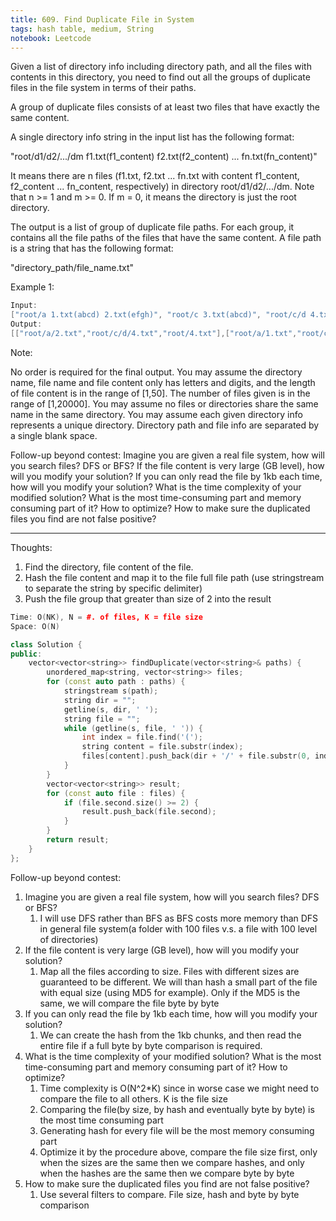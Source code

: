 ```yaml
---
title: 609. Find Duplicate File in System
tags: hash table, medium, String
notebook: Leetcode
---
```


Given a list of directory info including directory path, and all the files with contents in this directory, you need to find out all the groups of duplicate files in the file system in terms of their paths.

A group of duplicate files consists of at least two files that have exactly the same content.

A single directory info string in the input list has the following format:

"root/d1/d2/.../dm f1.txt(f1_content) f2.txt(f2_content) ... fn.txt(fn_content)"

It means there are n files (f1.txt, f2.txt ... fn.txt with content f1_content, f2_content ... fn_content, respectively) in directory root/d1/d2/.../dm. Note that n >= 1 and m >= 0. If m = 0, it means the directory is just the root directory.

The output is a list of group of duplicate file paths. For each group, it contains all the file paths of the files that have the same content. A file path is a string that has the following format:

"directory_path/file_name.txt"

Example 1:

```c++
Input:
["root/a 1.txt(abcd) 2.txt(efgh)", "root/c 3.txt(abcd)", "root/c/d 4.txt(efgh)", "root 4.txt(efgh)"]
Output:  
[["root/a/2.txt","root/c/d/4.txt","root/4.txt"],["root/a/1.txt","root/c/3.txt"]]
```

Note:

No order is required for the final output.
You may assume the directory name, file name and file content only has letters and digits, and the length of file content is in the range of [1,50].
The number of files given is in the range of [1,20000].
You may assume no files or directories share the same name in the same directory.
You may assume each given directory info represents a unique directory. Directory path and file info are separated by a single blank space.
 

Follow-up beyond contest:
Imagine you are given a real file system, how will you search files? DFS or BFS?
If the file content is very large (GB level), how will you modify your solution?
If you can only read the file by 1kb each time, how will you modify your solution?
What is the time complexity of your modified solution? What is the most time-consuming part and memory consuming part of it? How to optimize?
How to make sure the duplicated files you find are not false positive?

----------
Thoughts:
1. Find the directory, file content of the file.
2. Hash the file content and map it to the file full file path (use stringstream to separate the string by specific delimiter)
3. Push the file group that greater than size of 2 into the result

```c++
Time: O(NK), N = #. of files, K = file size
Space: O(N)

class Solution {
public:
    vector<vector<string>> findDuplicate(vector<string>& paths) {
        unordered_map<string, vector<string>> files;
        for (const auto path : paths) {
            stringstream s(path);
            string dir = "";
            getline(s, dir, ' ');
            string file = "";
            while (getline(s, file, ' ')) {
                int index = file.find('(');
                string content = file.substr(index);
                files[content].push_back(dir + '/' + file.substr(0, index));
            }
        }
        vector<vector<string>> result;
        for (const auto file : files) {
            if (file.second.size() >= 2) {
                result.push_back(file.second);
            }
        }
        return result;
    }
};
```

Follow-up beyond contest:
1. Imagine you are given a real file system, how will you search files? DFS or BFS?
    1. I will use DFS rather than BFS as BFS costs more memory than DFS in general file system(a folder with 100 files v.s. a file with 100 level of directories)
2. If the file content is very large (GB level), how will you modify your solution?
    1. Map all the files according to size. Files with different sizes are guaranteed to be different. We will than hash a small part of the file with equal size (using MD5 for example). Only if the MD5 is the same, we will compare the file byte by byte
3. If you can only read the file by 1kb each time, how will you modify your solution?
    1. We can create the hash from the 1kb chunks, and then read the entire file if a full byte by byte comparison is required.
4. What is the time complexity of your modified solution? What is the most time-consuming part and memory consuming part of it? How to optimize?
    1. Time complexity is O(N^2*K) since in worse case we might need to compare the file to all others. K is the file size
    2. Comparing the file(by size, by hash and eventually byte by byte) is the most time consuming part
    3. Generating hash for every file will be the most memory consuming part
    4. Optimize it by the procedure above, compare the file size first, only when the sizes are the same then we compare hashes, and only when  the hashes are the same then we compare byte by byte
5. How to make sure the duplicated files you find are not false positive?
    1. Use several filters to compare. File size, hash and byte by byte comparison
